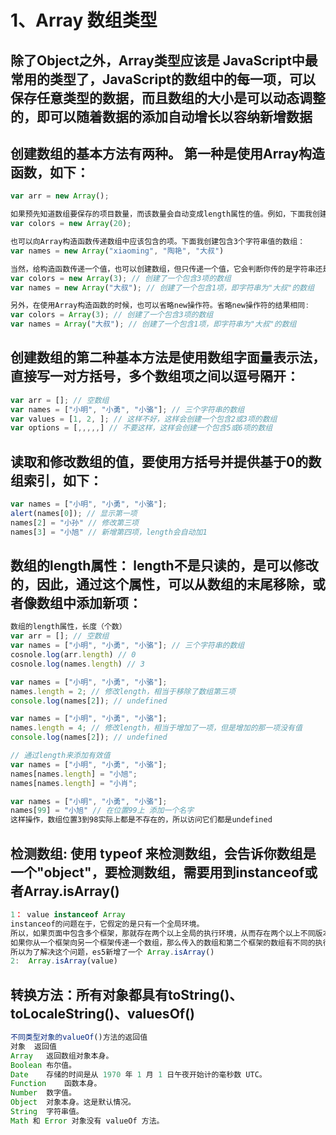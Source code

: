 

# 1、Array 数组类型

## 	除了Object之外，Array类型应该是 JavaScript中最常用的类型了，JavaScript的数组中的每一项，可以保存任意类型的数据，而且数组的大小是可以动态调整的，即可以随着数据的添加自动增长以容纳新增数据

##	创建数组的基本方法有两种。 第一种是使用Array构造函数，如下：

```javascript
var arr = new Array();

如果预先知道数组要保存的项目数量，而该数量会自动变成length属性的值。例如，下面我创建一个length为20的数组
var colors = new Array(20);

也可以向Array构造函数传递数组中应该包含的项。下面我创建包含3个字符串值的数组：
var names = new Array("xiaoming", "陶艳", "大叔")
```

```javascript
当然，给构造函数传递一个值，也可以创建数组，但只传递一个值，它会判断你传的是字符串还是数字，如果是数字，则创建一个所传入数字长度的一个数组，如果传的是字符串，则创建一个包含一个值的数组，如下：
var colors = new Array(3); // 创建了一个包含3项的数组
var names = new Array("大叔"); // 创建了一个包含1项，即字符串为"大叔"的数组
```

```javascript
另外，在使用Array构造函数的时候，也可以省略new操作符。省略new操作符的结果相同:
var colors = Array(3); // 创建了一个包含3项的数组
var names = Array("大叔"); // 创建了一个包含1项，即字符串为"大叔"的数组
```

## 	创建数组的第二种基本方法是使用数组字面量表示法，直接写一对方括号，多个数组项之间以逗号隔开：

```javascript
var arr = []; // 空数组
var names = ["小明", "小勇", "小骆"]; // 三个字符串的数组
var values = [1, 2, ]; // 这样不好，这样会创建一个包含2或3项的数组
var options = [,,,,,] // 不要这样，这样会创建一个包含5或6项的数组
```

## 	读取和修改数组的值，要使用方括号并提供基于0的数组索引，如下：

```javascript
var names = ["小明", "小勇", "小骆"]; 
alert(names[0]); // 显示第一项
names[2] = "小孙" // 修改第三项
names[3] = "小旭" // 新增第四项，length会自动加1
```

##	数组的length属性： length不是只读的，是可以修改的，因此，通过这个属性，可以从数组的末尾移除，或者像数组中添加新项：

```javascript
数组的length属性，长度（个数）
var arr = []; // 空数组
var names = ["小明", "小勇", "小骆"]; // 三个字符串的数组
cosnole.log(arr.length) // 0
cosnole.log(names.length) // 3
```

```javascript
var names = ["小明", "小勇", "小骆"];
names.length = 2; // 修改length，相当于移除了数组第三项
console.log(names[2]); // undefined
```

```javascript
var names = ["小明", "小勇", "小骆"];
names.length = 4; // 修改length，相当于增加了一项，但是增加的那一项没有值
console.log(names[2]); // undefined
```

```javascript
// 通过length来添加有效值
var names = ["小明", "小勇", "小骆"];
names[names.length] = "小旭";
names[names.length] = "小肖";
```

```javascript
var names = ["小明", "小勇", "小骆"];
names[99] = "小旭" // 在位置99上 添加一个名字
这样操作，数组位置3到98实际上都是不存在的，所以访问它们都是undefined
```

## 	检测数组: 使用 typeof 来检测数组，会告诉你数组是一个"object"，要检测数组，需要用到instanceof或者Array.isArray()

```javascript
1： value instanceof Array
instanceof的问题在于，它假定的是只有一个全局环境。
所以，如果页面中包含多个框架，那就存在两个以上全局的执行环境，从而存在两个以上不同版本的Array构造函数，
如果你从一个框架向另一个框架传递一个数组，那么传入的数组和第二个框架的数组有不同的执行环境
所以为了解决这个问题，es5新增了一个 Array.isArray()
2:  Array.isArray(value)
```

## 	转换方法：所有对象都具有toString()、toLocaleString()、valuesOf()

```javascript
不同类型对象的valueOf()方法的返回值
对象	返回值
Array	返回数组对象本身。
Boolean	布尔值。
Date	存储的时间是从 1970 年 1 月 1 日午夜开始计的毫秒数 UTC。
Function	函数本身。
Number	数字值。
Object	对象本身。这是默认情况。
String	字符串值。
Math 和 Error 对象没有 valueOf 方法。
```

